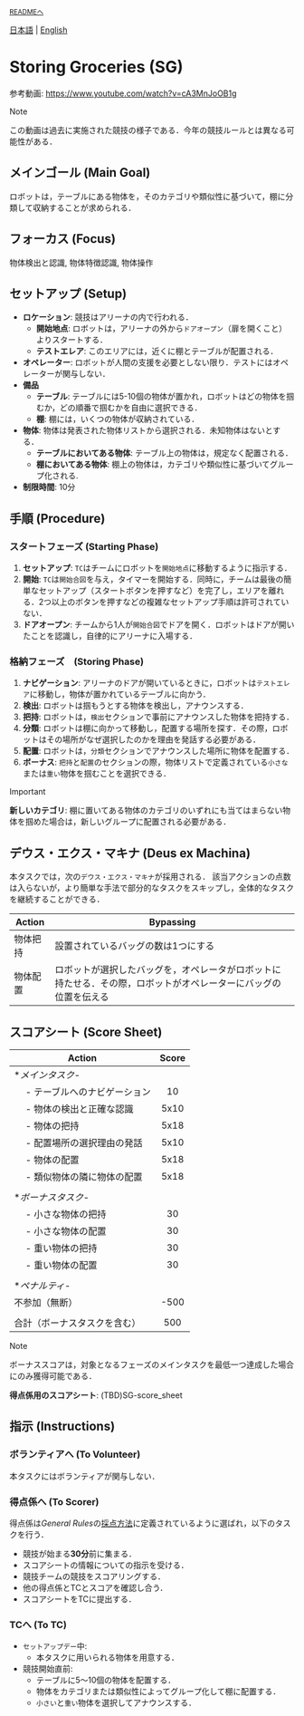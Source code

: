 <sub>[READMEへ](../../README.md)</sub>

[日本語](./sg_ja.md) | [English](./sg_en.md)

# Storing Groceries (SG)

参考動画: https://www.youtube.com/watch?v=cA3MnJoOB1g

> [!NOTE]  
> この動画は過去に実施された競技の様子である．今年の競技ルールとは異なる可能性がある．


## メインゴール (Main Goal)

ロボットは，テーブルにある物体を，そのカテゴリや類似性に基づいて，棚に分類して収納することが求められる．


## フォーカス (Focus)

物体検出と認識, 物体特徴認識, 物体操作


## セットアップ (Setup)

- **ロケーション**: 競技はアリーナの内で行われる．
  - **開始地点**: ロボットは，アリーナの外から`ドアオープン`（扉を開くこと）よりスタートする．
  - **テストエレア**: このエリアには，近くに棚とテーブルが配置される．
- **オペレーター**: ロボットが人間の支援を必要としない限り．テストにはオペレーターが関与しない．
- **備品**
  - **テーブル**: テーブルには5-10個の物体が置かれ，ロボットはどの物体を掴むか，どの順番で掴むかを自由に選択できる．
  - **棚**: 棚には，いくつの物体が収納されている．
- **物体**: 物体は発表された物体リストから選択される．未知物体はないとする．
  - **テーブルにおいてある物体**: テーブル上の物体は，規定なく配置される．
  - **棚においてある物体**: 棚上の物体は，カテゴリや類似性に基づいてグループ化される.
- **制限時間**: 10分


## 手順 (Procedure)

### スタートフェーズ (Starting Phase)

1. **セットアップ**: `TC`はチームにロボットを`開始地点`に移動するように指示する．
2. **開始**: `TC`は`開始合図`を与え，タイマーを開始する．同時に，チームは最後の簡単なセットアップ（スタートボタンを押すなど）を完了し，エリアを離れる．2つ以上のボタンを押すなどの複雑なセットアップ手順は許可されていない．
3. **ドアオープン**: チームから1人が`開始合図`でドアを開く．ロボットはドアが開いたことを認識し，自律的にアリーナに入場する．

### 格納フェーズ　(Storing Phase)

1. **ナビゲーション**: アリーナのドアが開いているときに，ロボットは`テストエレア`に移動し，物体が置かれているテーブルに向かう．
2. **検出**: ロボットは掴もうとする物体を検出し，アナウンスする．
3. **把持**: ロボットは，`検出`セクションで事前にアナウンスした物体を把持する．
4. **分類**: ロボットは棚に向かって移動し，配置する場所を探す．その際，ロボットはその場所がなぜ選択したのかを理由を発話する必要がある．
5. **配置**: ロボットは，`分類`セクションでアナウンスした場所に物体を配置する．
6. **ボーナス**: `把持`と`配置`のセクションの際，物体リストで定義されている`小さな`または`重い`物体を掴むことを選択できる．

> [!IMPORTANT]
**新しいカテゴリ**: 棚に置いてある物体のカテゴリのいずれにも当てはまらない物体を掴めた場合は，新しいグループに配置される必要がある．


## デウス・エクス・マキナ (Deus ex Machina)

本タスクでは，次の`デウス・エクス・マキナ`が採用される．
該当アクションの点数は入らないが，より簡単な手法で部分的なタスクをスキップし，全体的なタスクを継続することができる．

| Action | Bypassing |
| --- | --- |
| 物体把持 | 設置されているバッグの数は1つにする |
| 物体配置 | ロボットが選択したバッグを，オペレータがロボットに持たせる．その際，ロボットがオペレーターにバッグの位置を伝える |


## スコアシート (Score Sheet)

| Action | Score |
| --- | :---: |
| **メインタスク*- |  |
| &emsp; - テーブルへのナビゲーション                                  | 10 |
| &emsp; - 物体の検出と正確な認識          | 5x10 |
| &emsp; - 物体の把持   | 5x18 |
| &emsp; - 配置場所の選択理由の発話       | 5x10 |
| &emsp; - 物体の配置                         | 5x18 |
| &emsp; - 類似物体の隣に物体の配置 | 5x18 |
|  |  |
| **ボーナスタスク*- |  |
| &emsp; - 小さな物体の把持 | 30 |
| &emsp; - 小さな物体の配置 | 30 |
| &emsp; - 重い物体の把持   | 30 |
| &emsp; - 重い物体の配置   | 30 |
|  |  |
| **ペナルティ*- |  |
| 不参加（無断） | -500 |
|  |  |
| 合計（ボーナスタスクを含む） | 500 |

> [!NOTE]
> ボーナススコアは，対象となるフェーズのメインタスクを最低一つ達成した場合にのみ獲得可能である．

**得点係用のスコアシート**: (TBD)SG-score_sheet
<!-- **得点係用のスコアシート**: [SG-score_sheet](./doc/iHR2024_SG-score_sheet.pdf) -->


## 指示 (Instructions)

### ボランティアへ (To Volunteer)

本タスクにはボランティアが関与しない．

### 得点係へ (To Scorer)

得点係は*General Rules*の[採点方法](./grr_ja.md#採点方法scoring-system)に定義されているように選ばれ，以下のタスクを行う．

- 競技が始まる**30分**前に集まる．
- スコアシートの情報についての指示を受ける．
- 競技チームの競技をスコアリングする．
- 他の得点係とTCとスコアを確認し合う．
- スコアシートをTCに提出する．

### TCへ (To TC)

- `セットアップデー`中:
  - 本タスクに用いられる物体を用意する．
- 競技開始直前:
  - テーブルに5〜10個の物体を配置する．
  - 物体をカテゴリまたは類似性によってグループ化して棚に配置する．
  - `小さい`と`重い`物体を選択してアナウンスする．
